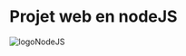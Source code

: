 # Projet web en nodeJS

![logoNodeJS](https://infoplus.consulting/wp-content/uploads/2019/01/node-js.png)